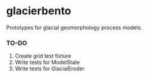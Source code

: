 # glacierbento
Prototypes for glacial geomorphology process models.


### TO-DO
1. Create grid test fixture
2. Write tests for ModelState
3. Write tests for GlacialEroder
